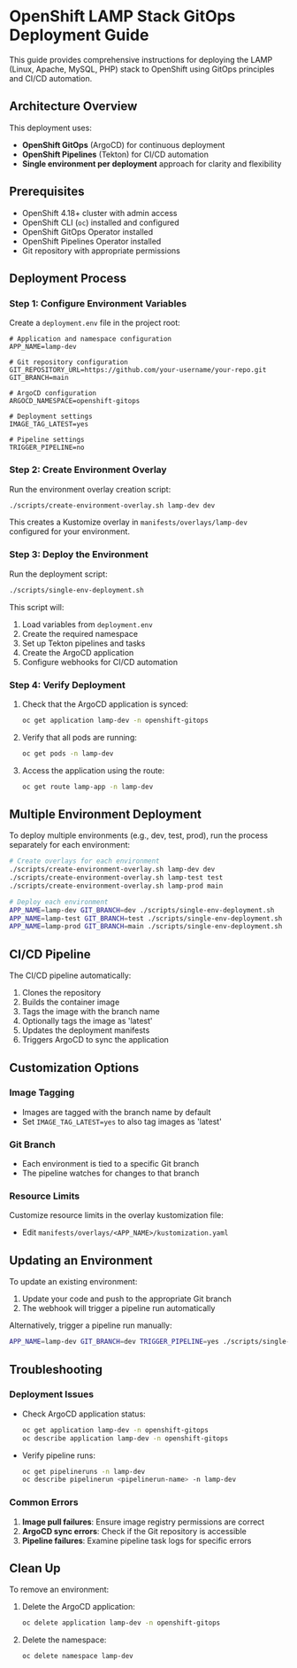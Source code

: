 # OpenShift LAMP Stack GitOps Deployment Guide

This guide provides comprehensive instructions for deploying the LAMP (Linux, Apache, MySQL, PHP) stack to OpenShift using GitOps principles and CI/CD automation.

## Architecture Overview

This deployment uses:
- **OpenShift GitOps** (ArgoCD) for continuous deployment
- **OpenShift Pipelines** (Tekton) for CI/CD automation
- **Single environment per deployment** approach for clarity and flexibility

## Prerequisites

- OpenShift 4.18+ cluster with admin access
- OpenShift CLI (`oc`) installed and configured
- OpenShift GitOps Operator installed
- OpenShift Pipelines Operator installed
- Git repository with appropriate permissions

## Deployment Process

### Step 1: Configure Environment Variables

Create a `deployment.env` file in the project root:

```
# Application and namespace configuration
APP_NAME=lamp-dev

# Git repository configuration
GIT_REPOSITORY_URL=https://github.com/your-username/your-repo.git
GIT_BRANCH=main

# ArgoCD configuration
ARGOCD_NAMESPACE=openshift-gitops

# Deployment settings
IMAGE_TAG_LATEST=yes

# Pipeline settings
TRIGGER_PIPELINE=no
```

### Step 2: Create Environment Overlay

Run the environment overlay creation script:

```bash
./scripts/create-environment-overlay.sh lamp-dev dev
```

This creates a Kustomize overlay in `manifests/overlays/lamp-dev` configured for your environment.

### Step 3: Deploy the Environment

Run the deployment script:

```bash
./scripts/single-env-deployment.sh
```

This script will:
1. Load variables from `deployment.env`
2. Create the required namespace
3. Set up Tekton pipelines and tasks
4. Create the ArgoCD application
5. Configure webhooks for CI/CD automation

### Step 4: Verify Deployment

1. Check that the ArgoCD application is synced:
   ```bash
   oc get application lamp-dev -n openshift-gitops
   ```

2. Verify that all pods are running:
   ```bash
   oc get pods -n lamp-dev
   ```

3. Access the application using the route:
   ```bash
   oc get route lamp-app -n lamp-dev
   ```

## Multiple Environment Deployment

To deploy multiple environments (e.g., dev, test, prod), run the process separately for each environment:

```bash
# Create overlays for each environment
./scripts/create-environment-overlay.sh lamp-dev dev
./scripts/create-environment-overlay.sh lamp-test test
./scripts/create-environment-overlay.sh lamp-prod main

# Deploy each environment
APP_NAME=lamp-dev GIT_BRANCH=dev ./scripts/single-env-deployment.sh
APP_NAME=lamp-test GIT_BRANCH=test ./scripts/single-env-deployment.sh
APP_NAME=lamp-prod GIT_BRANCH=main ./scripts/single-env-deployment.sh
```

## CI/CD Pipeline

The CI/CD pipeline automatically:
1. Clones the repository
2. Builds the container image
3. Tags the image with the branch name
4. Optionally tags the image as 'latest'
5. Updates the deployment manifests
6. Triggers ArgoCD to sync the application

## Customization Options

### Image Tagging

- Images are tagged with the branch name by default
- Set `IMAGE_TAG_LATEST=yes` to also tag images as 'latest'

### Git Branch

- Each environment is tied to a specific Git branch
- The pipeline watches for changes to that branch

### Resource Limits

Customize resource limits in the overlay kustomization file:
- Edit `manifests/overlays/<APP_NAME>/kustomization.yaml`

## Updating an Environment

To update an existing environment:

1. Update your code and push to the appropriate Git branch
2. The webhook will trigger a pipeline run automatically

Alternatively, trigger a pipeline run manually:

```bash
APP_NAME=lamp-dev GIT_BRANCH=dev TRIGGER_PIPELINE=yes ./scripts/single-env-deployment.sh
```

## Troubleshooting

### Deployment Issues

- Check ArgoCD application status:
  ```bash
  oc get application lamp-dev -n openshift-gitops
  oc describe application lamp-dev -n openshift-gitops
  ```

- Verify pipeline runs:
  ```bash
  oc get pipelineruns -n lamp-dev
  oc describe pipelinerun <pipelinerun-name> -n lamp-dev
  ```

### Common Errors

1. **Image pull failures**: Ensure image registry permissions are correct
2. **ArgoCD sync errors**: Check if the Git repository is accessible
3. **Pipeline failures**: Examine pipeline task logs for specific errors

## Clean Up

To remove an environment:

1. Delete the ArgoCD application:
   ```bash
   oc delete application lamp-dev -n openshift-gitops
   ```

2. Delete the namespace:
   ```bash
   oc delete namespace lamp-dev
   ```